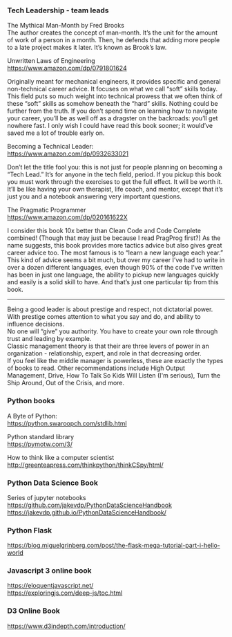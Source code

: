 ### Tech Leadership - team leads
The Mythical Man-Month by Fred Brooks   
The author creates the concept of man-month. It’s the unit for the amount of work of a person in a month. Then, he defends that adding more people to a late project makes it later. It’s known as Brook’s law.  

Unwritten Laws of Engineering  
https://www.amazon.com/dp/0791801624    

Originally meant for mechanical engineers, it provides specific and general non-technical career advice. It focuses on what we call “soft” skills today. This field puts so much weight into technical prowess that we often think of these “soft” skills as somehow beneath the “hard” skills. Nothing could be further from the truth. If you don’t spend time on learning how to navigate your career, you’ll be as well off as a dragster on the backroads: you’ll get nowhere fast. I only wish I could have read this book sooner; it would’ve saved me a lot of trouble early on.

Becoming a Technical Leader:  
https://www.amazon.com/dp/0932633021  

Don’t let the title fool you: this is not just for people planning on becoming a “Tech Lead.” It’s for anyone in the tech field, period. If you pickup this book you must work through the exercises to get the full effect. It will be worth it. It’ll be like having your own therapist, life coach, and mentor, except that it’s just you and a notebook answering very important questions.

The Pragmatic Programmer  
https://www.amazon.com/dp/020161622X  

I consider this book 10x better than Clean Code and Code Complete combined! (Though that may just be because I read PragProg first?) As the name suggests, this book provides more tactics advice but also gives great career advice too. The most famous is to “learn a new language each year.” This kind of advice seems a bit much, but over my career I’ve had to write in over a dozen different languages, even though 90% of the code I’ve written has been in just one language, the ability to pickup new languages quickly and easily is a solid skill to have. And that’s just one particular tip from this book.


---
Being a good leader is about prestige and respect, not dictatorial power.  
With prestige comes attention to what you say and do, and ability to influence decisions.  
No one will “give” you authority. You have to create your own role through trust and leading by example.  
Classic management theory is that their are three levers of power in an organization - relationship, expert, and role in that decreasing order.  
If you feel like the middle manager is powerless, these are exactly the types of books to read. Other recommendations include High Output Management, Drive, How To Talk So Kids Will Listen (I'm serious), Turn the Ship Around, Out of the Crisis, and more.  


### Python books
A Byte of Python:   
https://python.swaroopch.com/stdlib.html  

Python standard library  
https://pymotw.com/3/  

How to think like a computer scientist  
http://greenteapress.com/thinkpython/thinkCSpy/html/  

### Python Data Science Book
Series of jupyter notebooks 
https://github.com/jakevdp/PythonDataScienceHandbook  
https://jakevdp.github.io/PythonDataScienceHandbook/   

### Python Flask
https://blog.miguelgrinberg.com/post/the-flask-mega-tutorial-part-i-hello-world


### Javascript 3 online book
https://eloquentjavascript.net/  
https://exploringjs.com/deep-js/toc.html  



### D3 Online Book  
https://www.d3indepth.com/introduction/  

